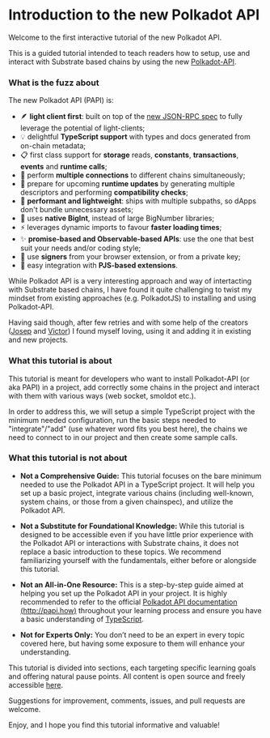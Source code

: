 # Introduction to the new Polkadot API

Welcome to the first interactive tutorial of the new Polkadot API.

This is a guided tutorial intended to teach readers how to setup, use and interact with Substrate based chains by using the new [Polkadot-API](https://github.com/polkadot-api/polkadot-api).

### What is the fuzz about

The new Polkadot API (PAPI) is:

- 🪶 **light client first**: built on top of the [new JSON-RPC spec](https://paritytech.github.io/json-rpc-interface-spec/) to fully leverage the potential of light-clients;
- 💡 delightful **TypeScript support** with types and docs generated from on-chain metadata;
- 📋 first class support for **storage** reads, **constants**, **transactions**, **events** and **runtime calls**;
- 🔗 perform **multiple connections** to different chains simultaneously;
- 🔄 prepare for upcoming **runtime updates** by generating multiple descriptors and performing **compatibility checks**;
- 🚀 **performant and lightweight**: ships with multiple subpaths, so dApps don't bundle unnecessary assets;
- 🔢 uses **native BigInt**, instead of large BigNumber libraries;
- ⚡ leverages dynamic imports to favour **faster loading times**;
- ✨ **promise-based and Observable-based APIs**: use the one that best suit your needs and/or coding style;
- 🔑 use **signers** from your browser extension, or from a private key;
- 🧩 easy integration with **PJS-based extensions**.

While Polkadot API is a very interesting approach and way of intertacting with Substrate based chains, I have found it quite challenging to twist my mindset from existing approaches (e.g. PolkadotJS) to installing and using Polkadot-API.

Having said though, after few retries and with some help of the creators ([Josep](https://github.com/josepot) and [Victor](https://github.com/voliva)) I found myself loving, using it and adding it in existing and new projects.

### What this tutorial is about

This tutorial is meant for developers who want to install Polkadot-API (or aka PAPI) in a project, add correctly some chains in the project and interact with them with various ways (web socket, smoldot etc.).

In order to address this, we will setup a simple TypeScript project with the minimum needed configuration, run the basic steps needed to "integrate"/"add" (use whatever word fits you best here), the chains we need to connect to in our project and then create some sample calls.

### What this tutorial is **not** about

- **Not a Comprehensive Guide:** This tutorial focuses on the bare minimum needed to use the Polkadot API in a TypeScript project. It will help you set up a basic project, integrate various chains (including well-known, system chains, or those from a given chainspec), and utilize the Polkadot API.

- **Not a Substitute for Foundational Knowledge:** While this tutorial is designed to be accessible even if you have little prior experience with the Polkadot API or interactions with Substrate chains, it does not replace a basic introduction to these topics. We recommend familiarizing yourself with the fundamentals, either before or alongside this tutorial.

- **Not an All-in-One Resource:** This is a step-by-step guide aimed at helping you set up the Polkadot API in your project. It is highly recommended to refer to the official [Polkadot API documentation (http://papi.how)](http://papi.how) throughout your learning process and ensure you have a basic understanding of [TypeScript](https://www.typescriptlang.org/).

- **Not for Experts Only:** You don’t need to be an expert in every topic covered here, but having some exposure to them will enhance your understanding.

This tutorial is divided into sections, each targeting specific learning goals and offering natural pause points. All content is open source and freely accessible [here](https://github.com/wirednkod/papi-intro-tutorial).

Suggestions for improvement, comments, issues, and pull requests are welcome.

Enjoy, and I hope you find this tutorial informative and valuable!
